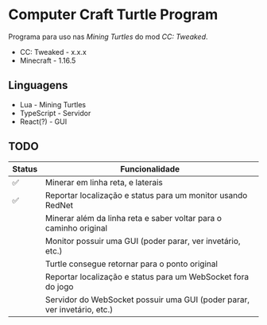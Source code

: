 #  Computer Craft Turtle Program

Programa para uso nas _Mining Turtles_ do mod _CC: Tweaked_.

- CC: Tweaked - x.x.x
- Minecraft - 1.16.5

## Linguagens

- Lua - Mining Turtles
- TypeScript - Servidor
- React(?) - GUI


## TODO
| Status | Funcionalidade |
| ------ | ---------------|
|  ✅  |Minerar em linha reta, e laterais
| ✅  |Reportar localização e status para um monitor usando RedNet
| |  Minerar além da linha reta e saber voltar para o caminho original
| | Monitor possuir uma GUI (poder parar, ver invetário, etc.)
| |  Turtle consegue retornar para o ponto original
| |  Reportar localização e status para um WebSocket fora do jogo
| |  Servidor do WebSocket possuir uma GUI (poder parar, ver invetário, etc.)

